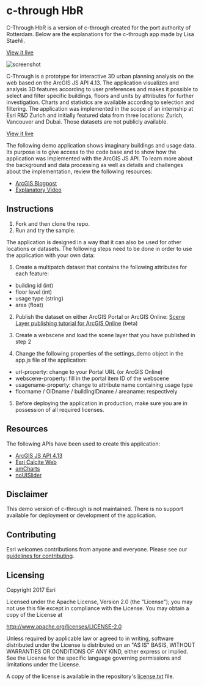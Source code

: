 # c-through HbR

C-Through HbR is a version of c-through created for the port authority of Rotterdam. Below are the explanations for the c-through app made by Lisa Staehli.  

[View it live](https://arthurgenet.github.io/c-through-HbR/)

![screenshot](https://cloud.githubusercontent.com/assets/27951811/25848186/7a69ac2a-34b9-11e7-852c-568a277ae0fd.png)

C-Through is a prototype for interactive 3D urban planning analysis on the web based on the ArcGIS JS API 4.13. The application visualizes and analysis 3D features according to user preferences and makes it possible to select and filter specific buildings, floors and units by attributes for further investigation. Charts and statistics are available according to selection and filtering. The application was implemented in the scope of an internship at Esri R&D Zurich and initially featured data from three locations: Zurich, Vancouver and Dubai. Those datasets are not publicly available.

[View it live](https://esri.github.io/c-through/)

The following demo application shows imaginary buildings and usage data. Its purpose is to give access to the code base and to show how the application was implemented with the ArcGIS JS API. To learn more about the background and data processing as well as details and challenges about the implementation, review the following resources: 
* <a target="blank" href="https://blogs.esri.com/esri/arcgis/2017/04/12/c-through-a-prototype-for-interactive-3d-urban-planning-analysis-on-the-web/">ArcGIS Blogpost</a>
* <a target="blank" href="https://www.youtube.com/watch?v=KGClZF3Gcss">Explanatory Video</a> 

## Instructions

1. Fork and then clone the repo.
2. Run and try the sample.

The application is designed in a way that it can also be used for other locations or datasets. The following steps need to be done in order to use the application with your own data:

1. Create a multipatch dataset that contains the following attributes for each feature: 
- building id (int)
- floor level (int)
- usage type (string)
- area (float)

2. Publish the dataset on either ArcGIS Portal or ArcGIS Online: <a target="blank" href="https://blogs.esri.com/esri/arcgis/2017/01/03/72321/">Scene Layer publishing tutorial for ArcGIS Online</a> (beta)

3. Create a webscene and load the scene layer that you have published in step 2

4. Change the following properties of the settings_demo object in the app.js file of the application:
- url-property: change to your Portal URL (or ArcGIS Online)
- webscene-property: fill in the portal item ID of the webscene
- usagename-property: change to attribute name containing usage type
- floorname / OIDname / buildingIDname / areaname: respectively

5. Before deploying the application in production, make sure you are in possession of all required licenses.

## Resources
The following APIs have been used to create this application:

* <a target="blank" href="https://developers.arcgis.com/javascript/">ArcGIS JS API 4.13</a>
* <a target="blank" href="https://github.com/Esri/calcite-web">Esri Calcite Web</a>
* <a target="blank" href="https://github.com/amcharts">amCharts</a>
* <a target="blank" href="https://github.com/leongersen/noUiSlider">noUISlider</a>

## Disclaimer

This demo version of c-through is not maintained. There is no support available for deployment or development of the application.

## Contributing

Esri welcomes contributions from anyone and everyone. Please see our [guidelines for contributing](https://github.com/esri/contributing).

## Licensing
Copyright 2017 Esri

Licensed under the Apache License, Version 2.0 (the "License");
you may not use this file except in compliance with the License.
You may obtain a copy of the License at

   http://www.apache.org/licenses/LICENSE-2.0

Unless required by applicable law or agreed to in writing, software
distributed under the License is distributed on an "AS IS" BASIS,
WITHOUT WARRANTIES OR CONDITIONS OF ANY KIND, either express or implied.
See the License for the specific language governing permissions and
limitations under the License.

A copy of the license is available in the repository's [license.txt]( https://github.com/esri/c-through/blob/master/license.txt ) file.





